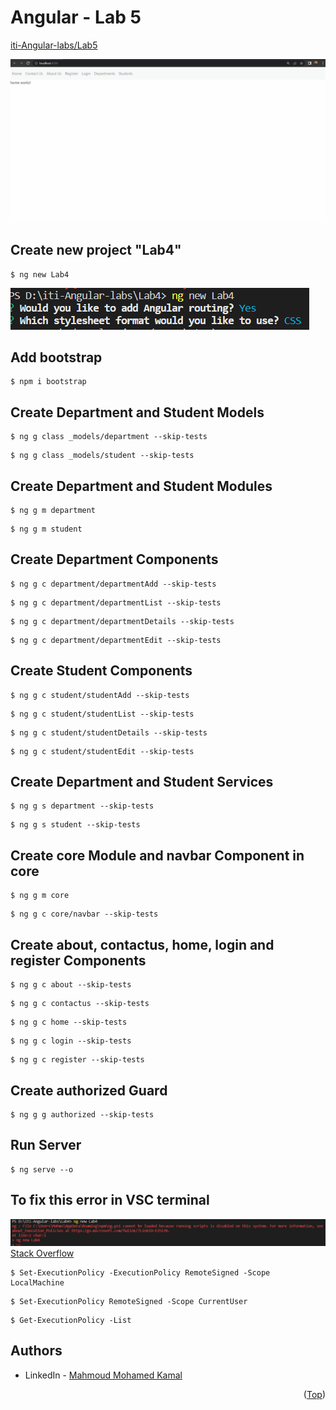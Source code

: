 # Angular - Lab 5
[iti-Angular-labs/Lab5](https://github.com/MahmoudFierro98/iti-Angular-labs/tree/main/Lab5)

![screen-gif](./Screenshots/Lab5.gif)

## Create new project "Lab4"
```
$ ng new Lab4
```
![alt text](./Screenshots/Lab5.PNG)

## Add bootstrap
```
$ npm i bootstrap
```

## Create Department and Student Models
```
$ ng g class _models/department --skip-tests
```
```
$ ng g class _models/student --skip-tests
```

## Create Department and Student Modules
```
$ ng g m department 
```
```
$ ng g m student 
```

## Create Department Components
```
$ ng g c department/departmentAdd --skip-tests
```
```
$ ng g c department/departmentList --skip-tests
```
```
$ ng g c department/departmentDetails --skip-tests
```
```
$ ng g c department/departmentEdit --skip-tests
```

## Create Student Components
```
$ ng g c student/studentAdd --skip-tests
```
```
$ ng g c student/studentList --skip-tests
```
```
$ ng g c student/studentDetails --skip-tests
```
```
$ ng g c student/studentEdit --skip-tests
```

## Create Department and Student Services
```
$ ng g s department --skip-tests 
```
```
$ ng g s student --skip-tests
```

## Create core Module and navbar Component in core
```
$ ng g m core 
``` 
```
$ ng g c core/navbar --skip-tests 
``` 

## Create about, contactus, home, login and register Components
```
$ ng g c about --skip-tests 
``` 
```
$ ng g c contactus --skip-tests 
``` 
```
$ ng g c home --skip-tests 
``` 
```
$ ng g c login --skip-tests 
``` 
```
$ ng g c register --skip-tests 
```

## Create authorized Guard
```
$ ng g g authorized --skip-tests 
``` 

## Run Server 
```
$ ng serve --o
``` 

## To fix this error in VSC terminal
![alt text](./Screenshots/Lab5_error.PNG)
[Stack Overflow](https://stackoverflow.com/questions/54776324/powershell-bug-execution-of-scripts-is-disabled-on-this-system)
```
$ Set-ExecutionPolicy -ExecutionPolicy RemoteSigned -Scope LocalMachine
```
```
$ Set-ExecutionPolicy RemoteSigned -Scope CurrentUser
```
```
$ Get-ExecutionPolicy -List
```

## Authors
* LinkedIn - [Mahmoud Mohamed Kamal](https://www.linkedin.com/in/mahmoudfierro98)

<p align="right">(<a href="#top">Top</a>)</p>
